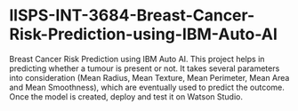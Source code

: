 # llSPS-INT-3684-Breast-Cancer-Risk-Prediction-using-IBM-Auto-AI

Breast Cancer Risk Prediction using IBM Auto AI. This project helps in predicting whether a tumour is present or not. It takes several parameters into consideration (Mean Radius, Mean Texture, Mean Perimeter, Mean Area and Mean Smoothness), which are eventually used to predict the outcome. Once the model is created, deploy and test it on Watson Studio.  

